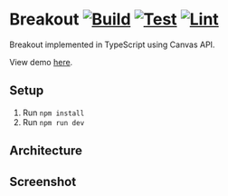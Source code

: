 # Breakout [![Build](https://github.com/lmalmber/breakout/actions/workflows/build.yml/badge.svg?branch=master)](https://github.com/lmalmber/breakout/actions/workflows/build.yml) [![Test](https://github.com/lmalmber/breakout/actions/workflows/test.yml/badge.svg?branch=master)](https://github.com/lmalmber/breakout/actions/workflows/test.yml) [![Lint](https://github.com/lmalmber/breakout/actions/workflows/lint.yml/badge.svg?branch=master)](https://github.com/lmalmber/breakout/actions/workflows/lint.yml)

Breakout implemented in TypeScript using Canvas API.

View demo [here](https://lmalmber.github.io/breakout/).

## Setup

1. Run `npm install`
2. Run `npm run dev`

## Architecture

## Screenshot
